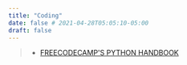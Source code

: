 ```yaml
---
title: "Coding"
date: false # 2021-04-28T05:05:10-05:00
draft: false
---
```


> - [FREECODECAMP'S PYTHON HANDBOOK](https://www.freecodecamp.org/news/the-python-handbook/)









